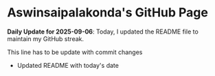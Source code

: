 # Aswinsaipalakonda's GitHub Page

**Daily Update for 2025-09-06**: Today, I updated the README file to maintain my GitHub streak.

This line has to be update with commit changes
 - Updated README with today's date 
